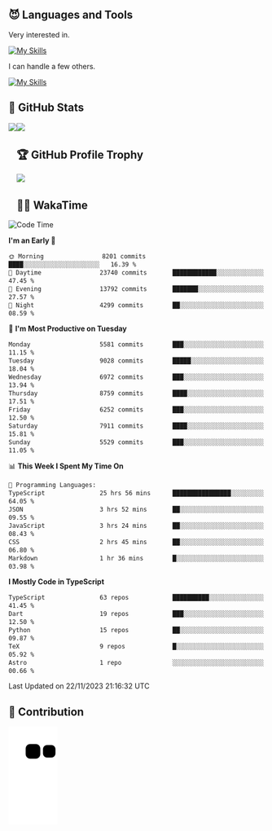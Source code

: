 <!-- # Hi there <img width="35" src="https://user-images.githubusercontent.com/50891407/148686885-0fefeb76-4cf6-473a-9e3e-889ce5513450.gif" /> I'm Yuta Ohira -->

<!-- ![alesion30](https://github.com/Alesion30/Alesion30/assets/50891407/5814fd76-9743-4cf8-89ff-b2be2fd49fb6) -->


<!--
[![Likes](https://badgen.org/img/zenn/alesion/likes?style=for-the-badge)](https://zenn.dev/alesion)
[![Followers](https://badgen.org/img/zenn/alesion/followers?style=for-the-badge)](https://zenn.dev/alesion)
[![Articles](https://badgen.org/img/zenn/alesion/articles?style=for-the-badge)](https://zenn.dev/alesion)
[![Books](https://badgen.org/img/zenn/alesion/books?style=for-the-badge)](https://zenn.dev/alesion?tab=books)
[![Scraps](https://badgen.org/img/zenn/alesion/scraps?style=for-the-badge)](https://zenn.dev/alesion?tab=scraps)

[![Contributions](https://badgen.org/img/qiita/alesion30/contributions?style=for-the-badge)](https://qiita.com/alesion30)
[![Followers](https://badgen.org/img/qiita/alesion30/followers?style=for-the-badge)](https://qiita.com/alesion30)
[![Articles](https://badgen.org/img/qiita/alesion30/articles?style=for-the-badge)](https://qiita.com/alesion30)
-->

<!-- <p align="left"> -->
  <!-- GitHub -->
<!--   <a href="https://github.com/alesion30/alesion30/">
    <img src="https://komarev.com/ghpvc/?username=alesion30" alt="alesion30" />
  </a>
  <a href="https://github.com/alesion30">
    <img height="20" src="https://img.shields.io/github/followers/alesion30?label=follow&logo=github&style=flat" />
  </a> -->
  <!-- Zenn -->
<!--   <a href="https://zenn.dev/alesion">
    <img src="https://zenn.badge.nikaera.com/s/alesion/likes?style=flat" alt="alesion likes" />
  </a>
  <a href="https://zenn.dev/alesion/articles">
    <img src="https://zenn.badge.nikaera.com/s/alesion/articles?style=flat" alt="alesion articles" />
  </a>
  <a href="https://zenn.dev/alesion/followers">
    <img src="https://zenn.badge.nikaera.com/s/alesion/followers?style=flat" alt="alesion followers" />
  </a>
  <a href="https://zenn.dev/alesion/books">
    <img src="https://zenn.badge.nikaera.com/s/alesion/books?style=flat" alt="alesion books" />
  </a>
  <a href="https://zenn.dev/alesion/scraps">
    <img src="https://zenn.badge.nikaera.com/s/alesion/scraps?style=flat" alt="alesion scraps" />
  </a> -->
  <!-- qiita -->
<!--   <a href="http://qiita.com/Alesion30">
    <img height="20" src="https://qiita-badge.apiapi.app/s/Alesion30/posts.svg" />
  </a>
    <img height="20" src="https://qiita-badge.apiapi.app/s/Alesion30/contributions.svg" />
  </a> -->
<!-- </p> -->

## 😈 Languages and Tools

Very interested in.

[![My Skills](https://skillicons.dev/icons?i=react,nextjs,typescript,flutter,firebase)](https://skillicons.dev)

I can handle a few others.

[![My Skills](https://skillicons.dev/icons?i=javascript,vue,nuxt,redux,electron,express,nodejs,deno,dart,python,flask,php,laravel,wordpress,go,rust,html,css,sass,tailwind,bootstrap,webpack,supabase,aws,dynamodb,mysql,figma,xd,vscode,latex)](https://skillicons.dev)

## 💎 GitHub Stats

<div>
  <img height="170" align="left" src="https://github-readme-stats.vercel.app/api?username=Alesion30&count_private=true&show_icons=true&title_color=81A1C1&text_color=ECEFF4&bg_color=2E3440&icon_color=D8DEE9&border_radius=10" />
  <img height="170" src="https://github-readme-stats.vercel.app/api/top-langs/?username=Alesion30&langs_count=8&layout=compact&title_color=81A1C1&text_color=ECEFF4&bg_color=2E3440&icon_color=D8DEE9&border_radius=10" />
</div>


## 🏆 GitHub Profile Trophy

<img width="800" src="https://github-profile-trophy.vercel.app/?username=Alesion30&theme=nord&no-frame=true"/>


## 🧑‍💻 WakaTime

<!--START_SECTION:waka-->
![Code Time](http://img.shields.io/badge/Code%20Time-2%2C736%20hrs%2020%20mins-blue)

**I'm an Early 🐤** 

```text
🌞 Morning                8201 commits        ████░░░░░░░░░░░░░░░░░░░░░   16.39 % 
🌆 Daytime                23740 commits       ████████████░░░░░░░░░░░░░   47.45 % 
🌃 Evening                13792 commits       ███████░░░░░░░░░░░░░░░░░░   27.57 % 
🌙 Night                  4299 commits        ██░░░░░░░░░░░░░░░░░░░░░░░   08.59 % 
```
📅 **I'm Most Productive on Tuesday** 

```text
Monday                   5581 commits        ███░░░░░░░░░░░░░░░░░░░░░░   11.15 % 
Tuesday                  9028 commits        █████░░░░░░░░░░░░░░░░░░░░   18.04 % 
Wednesday                6972 commits        ███░░░░░░░░░░░░░░░░░░░░░░   13.94 % 
Thursday                 8759 commits        ████░░░░░░░░░░░░░░░░░░░░░   17.51 % 
Friday                   6252 commits        ███░░░░░░░░░░░░░░░░░░░░░░   12.50 % 
Saturday                 7911 commits        ████░░░░░░░░░░░░░░░░░░░░░   15.81 % 
Sunday                   5529 commits        ███░░░░░░░░░░░░░░░░░░░░░░   11.05 % 
```


📊 **This Week I Spent My Time On** 

```text
💬 Programming Languages: 
TypeScript               25 hrs 56 mins      ████████████████░░░░░░░░░   64.05 % 
JSON                     3 hrs 52 mins       ██░░░░░░░░░░░░░░░░░░░░░░░   09.55 % 
JavaScript               3 hrs 24 mins       ██░░░░░░░░░░░░░░░░░░░░░░░   08.43 % 
CSS                      2 hrs 45 mins       ██░░░░░░░░░░░░░░░░░░░░░░░   06.80 % 
Markdown                 1 hr 36 mins        █░░░░░░░░░░░░░░░░░░░░░░░░   03.98 % 
```

**I Mostly Code in TypeScript** 

```text
TypeScript               63 repos            ██████████░░░░░░░░░░░░░░░   41.45 % 
Dart                     19 repos            ███░░░░░░░░░░░░░░░░░░░░░░   12.50 % 
Python                   15 repos            ██░░░░░░░░░░░░░░░░░░░░░░░   09.87 % 
TeX                      9 repos             █░░░░░░░░░░░░░░░░░░░░░░░░   05.92 % 
Astro                    1 repo              ░░░░░░░░░░░░░░░░░░░░░░░░░   00.66 % 
```




 Last Updated on 22/11/2023 21:16:32 UTC
<!--END_SECTION:waka-->


## 🐍 Contribution

<img src="https://github.com/Alesion30/Alesion30/blob/output/github-contribution-grid-snake.svg" alt="GitHub Snake dark" />

